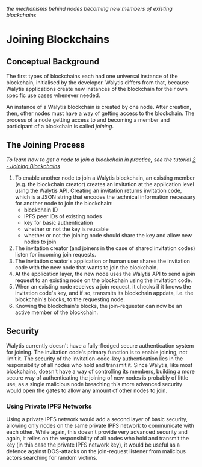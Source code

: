 _the mechanisms behind nodes becoming new members of existing blockchains_
# Joining Blockchains
## Conceptual Background

The first types of blockchains each had one universal instance of the blockchain, initialised by the developer.
Walytis differs from that, because Walytis applications create new instances of the blockchain for their own specific use cases whenever needed.

An instance of a Walytis blockchain is created by one node.
After creation, then, other nodes must have a way of getting access to the blockchain.
The process of a node getting access to and becoming a member and participant of a blockchain is called _joining_.

## The Joining Process
_To learn how to get a node to join a blockchain in practice, see the tutorial [2 - Joining Blockchains](/Documentation/Walytis/Tutorials/2-JoiningBlockchains.md)_

1. To enable another node to join a Walytis blockchain, an existing member (e.g. the blockchain creator) creates an invitation at the application level using the Walytis API. Creating an invitation returns invitation code, which is a JSON string that encodes the technical information necessary for another node to join the blockchain:
	- blockchain ID
	- IPFS peer IDs of existing nodes
	- key for basic authentication
	- whether or not the key is reusable
	- whether or not the joining node should share the key and allow new nodes to join
2. The invitation creator (and joiners in the case of shared invitation codes) listen for incoming join requests.
3. The invitation creator's application or human user shares the invitation code with the new node that wants to join the blockchain.
4. At the application layer, the new node uses the Walytis API to send a join request to an existing node on the blockchain using the invitation code.
5. When an existing node receives a join request, it checks if it knows the invitation code's key, and if so, transmits its blockchain appdata, i.e. the blockchain's blocks, to the requesting node.
6. Knowing the blockchain's blocks, the join-requester can now be an active member of the blockchain.  

## Security

Walytis currently doesn't have a fully-fledged secure authentication system for joining.
The invitation code's primary function is to enable joining, not limit it.
The security of the invitation-code-key authentication lies in the responsibility of all nodes who hold and transmit it.
Since Walytis, like most blockchains, doesn't have a way of controlling its members, building a more secure way of authenticating the joining of new nodes is probably of little use, as a single malicious node breaching this more advanced security would open the gates to allow any amount of other nodes to join.

### Using Private IPFS Networks

Using a private IPFS network would add a second layer of basic security, allowing only nodes on the same private IPFS network to communicate with each other.
While again, this doesn't provide very advanced security and again, it relies on the responsibility of all nodes who hold and transmit the key (in this case the private IPFS network key), it would be useful as a defence against DOS-attacks on the join-request listener from malicious actors searching for random victims.

